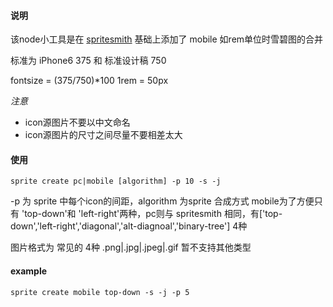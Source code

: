 #### 说明

该node小工具是在 [spritesmith](https://github.com/Ensighten/spritesmith) 基础上添加了 mobile 如rem单位时雪碧图的合并

标准为  iPhone6  375 和 标准设计稿 750

fontsize = (375/750)\*100
1rem = 50px

*注意*

- icon源图片不要以中文命名
- icon源图片的尺寸之间尽量不要相差太大


#### 使用

    sprite create pc|mobile [algorithm] -p 10 -s -j


-p 为 sprite 中每个icon的间距，algorithm 为sprite 合成方式 mobile为了方便只有 'top-down'和 'left-right'两种，pc则与 spritesmith 相同，有['top-down','left-right','diagonal','alt-diagnoal','binary-tree'] 4种

图片格式为 常见的 4种 .png|.jpg|.jpeg|.gif 暂不支持其他类型

#### example

    sprite create mobile top-down -s -j -p 5

